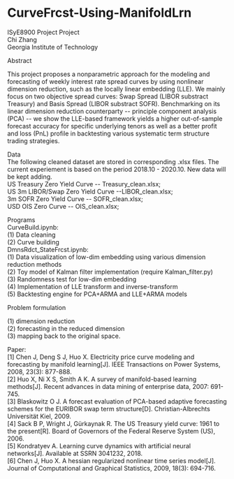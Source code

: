 # CurveFrcst-Using-ManifoldLrn
ISyE8900 Project Project  
Chi Zhang  
Georgia Institute of Technology  

Abstract

This project proposes a nonparametric approach for the modeling and forecasting of weekly interest rate spread curves by using nonlinear dimension reduction, such as the locally linear embedding (LLE). We mainly focus on two objective spread curves: Swap Spread (LIBOR substract Treasury) and Basis Spread (LIBOR substract SOFR). Benchmarking on its linear dimension reduction counterparty -- principle component analysis (PCA) -- we show the LLE-based framework yields a higher out-of-sample forecast accuracy for specific underlying tenors as well as a better profit and loss (PnL) profile in backtesting various systematic term structure trading strategies.  

Data  
The following cleaned dataset are stored in corresponding .xlsx files. The current experiement is based on the period 2018.10 - 2020.10. New data will be kept adding.  
US Treasury Zero Yield Curve -- Treasury_clean.xlsx;  
US 3m LIBOR/Swap Zero Yield Curve --LIBOR_clean.xlsx;  
3m SOFR Zero Yield Curve -- SOFR_clean.xlsx;    
USD OIS Zero Curve -- OIS_clean.xlsx;    


Programs  
CurveBuild.ipynb:  
(1) Data cleaning  
(2) Curve building  
DmnsRdct_StateFrcst.ipynb:  
(1) Data visualization of low-dim embedding using various dimension reduction methods  
(2) Toy model of Kalman filter implementation (require Kalman_filter.py)  
(3) Randomness test for low-dim embedding  
(4) Implementation of LLE transform and inverse-transform  
(5) Backtesting engine for PCA+ARMA and LLE+ARMA models  

Problem formulation  

(1) dimension reduction  
(2) forecasting in the reduced dimension  
(3) mapping back to the original space.  

Paper:    
[1] Chen J, Deng S J, Huo X. Electricity price curve modeling and forecasting by manifold learning[J]. IEEE Transactions on Power Systems, 2008, 23(3): 877-888.  
[2] Huo X, Ni X S, Smith A K. A survey of manifold-based learning methods[J]. Recent advances in data mining of enterprise data, 2007: 691-745.  
[3] Blaskowitz O J. A forecast evaluation of PCA-based adaptive forecasting schemes for the EURIBOR swap term structure[D]. Christian-Albrechts Universität Kiel, 2009.  
[4] Sack B P, Wright J, Gürkaynak R. The US Treasury yield curve: 1961 to the present[R]. Board of Governors of the Federal Reserve System (US), 2006.  
[5] Kondratyev A. Learning curve dynamics with artificial neural networks[J]. Available at SSRN 3041232, 2018.  
[6] Chen J, Huo X. A hessian regularized nonlinear time series model[J]. Journal of Computational and Graphical Statistics, 2009, 18(3): 694-716.
  
 
